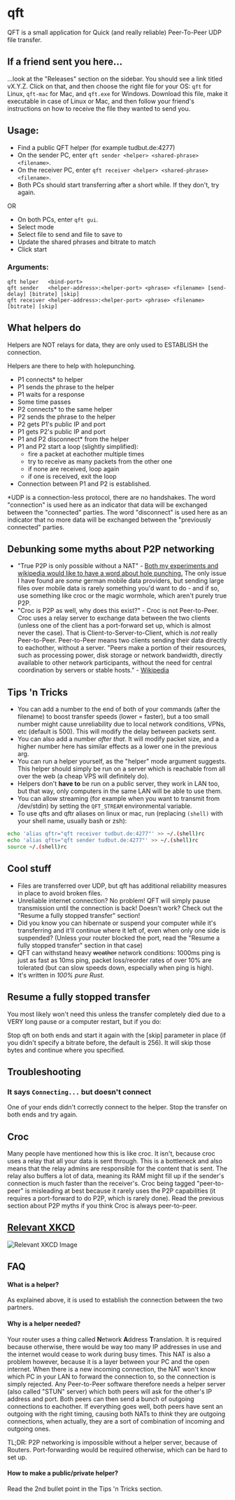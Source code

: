 # qft

QFT is a small application for Quick (and really reliable) Peer-To-Peer UDP file transfer. 

## If a friend sent you here...

...look at the "Releases" section on the sidebar. You should see a link titled vX.Y.Z. Click on
that, and then choose the right file for your OS: `qft` for Linux, `qft-mac` for Mac, and `qft.exe`
for Windows. Download this file, make it executable in case of Linux or Mac, and then follow your
friend's instructions on how to receive the file they wanted to send you.

## Usage:
- Find a public QFT helper (for example tudbut.de:4277)
- On the sender PC, enter `qft sender <helper> <shared-phrase> <filename>`.
- On the receiver PC, enter `qft receiver <helper> <shared-phrase> <filename>`.
- Both PCs should start transferring after a short while. If they don't, try again.

OR
- On both PCs, enter `qft gui`.
- Select mode
- Select file to send and file to save to
- Update the shared phrases and bitrate to match
- Click start

### Arguments:
```
qft helper   <bind-port>
qft sender   <helper-address>:<helper-port> <phrase> <filename> [send-delay] [bitrate] [skip]
qft receiver <helper-address>:<helper-port> <phrase> <filename> [bitrate] [skip]
```

## What helpers do

Helpers are NOT relays for data, they are only used to ESTABLISH the connection.

Helpers are there to help with holepunching.
- P1 connects\* to helper
- P1 sends the phrase to the helper
- P1 waits for a response
- Some time passes
- P2 connects\* to the same helper
- P2 sends the phrase to the helper
- P2 gets P1's public IP and port
- P1 gets P2's public IP and port
- P1 and P2 disconnect\* from the helper
- P1 and P2 start a loop (slightly simplified):
  - fire a packet at eachother multiple times
  - try to receive as many packets from the other one
  - if none are received, loop again
  - if one is received, exit the loop
- Connection between P1 and P2 is established.

\*UDP is a connection-less protocol, there are no handshakes. The word "connection" is used here as
an indicator that data will be exchanged between the "connected" parties. The word "disconnect" is used
here as an indicator that no more data will be exchanged between the "previously connected" parties.

## Debunking some myths about P2P networking

- "True P2P is only possible without a NAT" - [Both my experiments and wikipedia would like to have
  a word about hole punching.](https://en.wikipedia.org/wiki/UDP_hole_punching) The only issue I
  have found are *some* german mobile data providers, but sending large files over mobile data is
  rarely something you'd want to do - and if so, use something like croc or the magic wormhole,
  which aren't purely true P2P.
- "Croc is P2P as well, why does this exist?" - Croc is not Peer-to-Peer. Croc uses a relay server
  to exchange data between the two clients (unless one of the client has a port-forward set up,
  which is almost never the case). That is Client-to-Server-to-Client, which is *not* really
  Peer-to-Peer. Peer-to-Peer means two clients sending their data directly to eachother, without a
  server. "Peers make a portion of their resources, such as processing power, disk storage or
  network bandwidth, directly available to other network participants, without the need for central
  coordination by servers or stable hosts." -
  [Wikipedia](https://en.wikipedia.org/wiki/Peer-to-peer)

## Tips 'n Tricks
- You can add a number to the end of both of your commands (after the filename) to
  boost transfer speeds (lower = faster), but a too small number might cause unreliability
  due to local network conditions, VPNs, etc (default is 500). This will modify the delay between
  packets sent.
- You can also add a number *after that*. It will modify packet size, and a higher number here has
  similar effects as a lower one in the previous arg.
- You can run a helper yourself, as the "helper" mode argument suggests. This helper should simply
  be run on a server which is reachable from all over the web (a cheap VPS will definitely do).
- Helpers don't **have to** be run on a public server, they work in LAN too, but that way, only
  computers in the same LAN will be able to use them.
- You can allow streaming (for example when you want to transmit from /dev/stdin) by setting
  the `QFT_STREAM` environmental variable.
- To use qfts and qftr aliases on linux or mac, run (replacing `(shell)` with your shell name,
  usually bash or zsh):
```sh
echo 'alias qftr="qft receiver tudbut.de:4277"' >> ~/.(shell)rc
echo 'alias qfts="qft sender tudbut.de:4277"' >> ~/.(shell)rc
source ~/.(shell)rc
```

## Cool stuff
- Files are transferred over UDP, but qft has additional reliability measures in place to avoid
  broken files.
- Unreliable internet connection? No problem! QFT will simply pause transmission until the
  connection is back! Doesn't work? Check out the "Resume a fully stopped transfer" section!
- Did you know you can hibernate or suspend your computer while it's transferring and it'll continue
  where it left of, even when only one side is suspended? (Unless your router blocked the port, read 
  the "Resume a fully stopped transfer" section in that case)
- QFT can withstand heavy ~~weather~~ network conditions: 1000ms ping is just as fast as 10ms ping,
  packet loss/reorder rates of over 10% are tolerated (but can slow speeds down, especially when
  ping is high).
- It's written in *100% pure Rust*.

## Resume a fully stopped transfer
You most likely won't need this unless the transfer completely died due to a VERY long pause or a
computer restart, but if you do:

Stop qft on both ends and start it again with the [skip] parameter in place (if you didn't specify a
bitrate before, the default is 256). It will skip those bytes and continue where you specified.

## Troubleshooting

### It says `Connecting...` but doesn't connect
One of your ends didn't correctly connect to the helper. Stop the transfer on both ends
and try again.

## Croc

Many people have mentioned how this is like croc. It isn't, because croc uses a relay that all your
data is sent through. This is a bottleneck and also means that the relay admins are responsible for
the content that is sent. The relay also buffers a lot of data, meaning its RAM might fill up if the
sender's connection is much faster than the receiver's. Croc being tagged "peer-to-peer" is
misleading at best because it rarely uses the P2P capabilities (it requires a port-forward to do
P2P, which is rarely done). Read the previous section about P2P myths if you think Croc is always
peer-to-peer.

## [Relevant XKCD](https://xkcd.com/949)

![Relevant XKCD Image](https://imgs.xkcd.com/comics/file_transfer.png)

## FAQ

#### What is a helper?

As explained above, it is used to establish the connection between the two partners.

#### Why is a helper needed?

Your router uses a thing called **N**etwork **A**ddress **T**ranslation. It is required because
otherwise, there would be way too many IP addresses in use and the internet would cease to work
during busy times. This NAT is also a problem however, because it is a layer between your PC and the
open internet. When there is a new incoming connection, the NAT won't know which PC in your LAN to
forward the connection to, so the connection is simply rejected. Any Peer-to-Peer software therefore
needs a helper server (also called "STUN" server) which both peers will ask for the other's IP
address and port. Both peers can then send a bunch of outgoing connections to eachother. If
everything goes well, both peers have sent an outgoing with the right timing, causing both NATs to
*think* they are outgoing connections, when actually, they are a sort of combination of incoming and 
outgoing ones.

TL;DR: P2P networking is impossible without a helper server, because of Routers. Port-forwarding
would be required otherwise, which can be hard to set up.

#### How to make a public/private helper?

Read the 2nd bullet point in the Tips 'n Tricks section.
